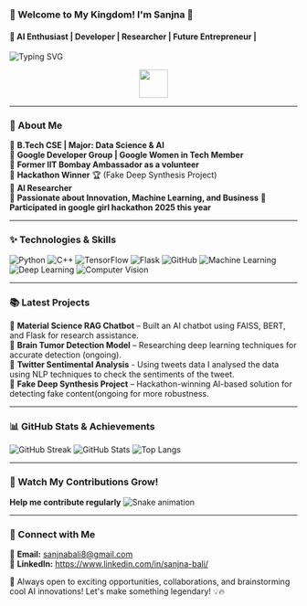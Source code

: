 ### 👑 Welcome to My Kingdom! I'm Sanjna 👑  
#### 🚀 AI Enthusiast | Developer | Researcher | Future Entrepreneur |   

![Typing SVG](https://readme-typing-svg.herokuapp.com?font=Fira+Code&size=22&pause=1000&color=FF5733&width=600&lines=Passionate+about+AI%2C+Research%2C+and+Innovation!;Building+next-gen+AI+solutions!;Turning+Dreams+Into+Reality!)

<p align="center">
  <img src="https://media.giphy.com/media/hvRJCLFzcasrR4ia7z/giphy.gif" width="50">
</p>

---

### **🚀 About Me**  
🔹 **B.Tech CSE | Major: Data Science & AI**  
🔹 **Google Developer Group | Google Women in Tech Member**   
🔹 **Former IIT Bombay Ambassador as a volunteer**  
🔹 **Hackathon Winner** 🏆 (Fake Deep Synthesis Project)  
🔹 **AI Researcher**   
🔹 **Passionate about Innovation, Machine Learning, and Business**
🔹 **Participated in google girl hackathon 2025 this year**


---

### **✨ Technologies & Skills**
![Python](https://img.shields.io/badge/-Python-3776AB?style=for-the-badge&logo=python&logoColor=white) 
![C++](https://img.shields.io/badge/-C++-00599C?style=for-the-badge&logo=c%2B%2B&logoColor=white) 
![TensorFlow](https://img.shields.io/badge/-TensorFlow-FF6F00?style=for-the-badge&logo=tensorflow&logoColor=white) 
![Flask](https://img.shields.io/badge/-Flask-000000?style=for-the-badge&logo=flask&logoColor=white) 
![GitHub](https://img.shields.io/badge/-GitHub-181717?style=for-the-badge&logo=github&logoColor=white) 
![Machine Learning](https://img.shields.io/badge/-Machine%20Learning-10217D?style=for-the-badge&logo=scikitlearn&logoColor=white) 
![Deep Learning](https://img.shields.io/badge/-Deep%20Learning-FF0000?style=for-the-badge&logo=pytorch&logoColor=white) 
![Computer Vision](https://img.shields.io/badge/-Computer%20Vision-8E44AD?style=for-the-badge&logo=opencv&logoColor=white)

---

### **📚 Latest Projects**  
🚀 **Material Science RAG Chatbot** – Built an AI chatbot using FAISS, BERT, and Flask for research assistance.  
🚀 **Brain Tumor Detection Model** – Researching deep learning techniques for accurate detection (ongoing).  
🚀 **Twitter Sentimental Analysis** - Using tweets data I analysed the data using NLP techniques to check the sentiments of the tweet.  
🚀 **Fake Deep Synthesis Project** – Hackathon-winning AI-based solution for detecting fake content(ongoing for more robustness.  

---

### **📊 GitHub Stats & Achievements**  
![GitHub Streak](https://streak-stats.demolab.com?user=sanjnabali&theme=tokyonight&hide_border=true)
![GitHub Stats](https://github-readme-stats.vercel.app/api?username=sanjnabali&show_icons=true&theme=radical)
![Top Langs](https://github-readme-stats.vercel.app/api/top-langs/?username=sanjnabali&layout=compact&theme=vision-friendly-dark)

---

### **🐍 Watch My Contributions Grow!**  
**Help me contribute regularly**
![Snake animation](https://raw.githubusercontent.com/sanjnabali/sanjnabali/output/github-contribution-grid-snake.svg)

---

### **🌟 Connect with Me**  
📧 **Email:** sanjnabali8@gmail.com  
💼 **LinkedIn:** https://www.linkedin.com/in/sanjna-bali/  
 

🔹 Always open to exciting opportunities, collaborations, and brainstorming cool AI innovations! Let's make something legendary! 💡🔥
